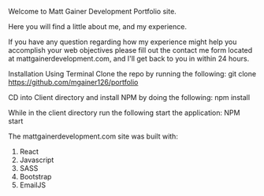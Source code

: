 

Welcome to Matt Gainer Development Portfolio site. 



Here you will find a little about me, and my experience. 

If you have any question regarding how my experience might help you accomplish your web objectives please 
fill out the contact me form located at mattgainerdevelopment.com, and I'll get back to you in within 24 hours. 

Installation Using Terminal
Clone the repo by running the following: git clone https://github.com/mgainer126/portfolio

CD into Client directory and install NPM by doing the following: npm install

While in the client directory run the following start the application: NPM start

The mattgainerdevelopment.com site was built with:
1. React
2. Javascript
3. SASS
4. Bootstrap
5. EmailJS

